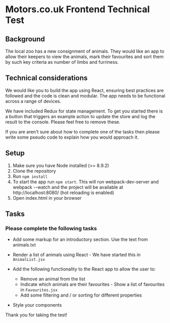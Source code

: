 # Motors.co.uk Frontend Technical Test

## Background
The local zoo has a new consignment of animals. They would like an app to allow their keepers to view the animals, mark their favourites and sort them by such key criteria as number of limbs and furriness.

## Technical considerations
We would like you to build the app using React, ensuring best practices are followed and the code is clean and modular. The app needs to be functional across a range of devices.

We have included Redux for state management. To get you started there is a button that triggers an example action to update the store and log the result to the console. Please feel free to remove these.

If you are aren't sure about how to complete one of the tasks then please write some pseudo code to explain how you would approach it.

## Setup
1. Make sure you have Node installed (>= 8.9.2)
2. Clone the repository
3. Run `npm install`
4. To start the app run `npm start`. This will run webpack-dev-server and webpack --watch and the project will be available at http://localhost:8080/ (hot reloading is enabled)
5. Open index.html in your browser

## Tasks

### Please complete the following tasks

* Add some markup for an introductory section. Use the text from animals.txt
* Render a list of animals using React - We have started this in `AnimalList.jsx`
* Add the following functionality to the React app to allow the user to:

    * Remove an animal from the list
    * Indicate which animals are their favourites - Show a list of favourites in `Favourites.jsx`
    * Add some filtering and / or sorting for different properties

* Style your components

Thank you for taking the test!